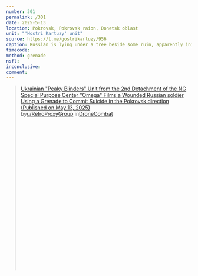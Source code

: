 ```yaml
---
number: 301
permalink: /301
date: 2025-5-13
location: Pokrovsk, Pokrovsk raion, Donetsk oblast
unit: "'Hostri Kartuzy' unit"
source: https://t.me/gostrikartuzy/956
caption: Russian is lying under a tree beside some ruin, apparently injured. Seen from behind, he pulls the pin on his grenade, brings it to his chest and detonates. It explodes rather violently
timecode: 
method: grenade
nsfl: 
inconclusive: 
comment: 
---
```

<blockquote class="reddit-embed-bq" style="height:500px" data-embed-height="740"><a href="https://www.reddit.com/r/DroneCombat/comments/1klq70u/ukrainian_peaky_blinders_unit_from_the_2nd/">Ukrainian "Peaky Blinders" Unit from the 2nd Detachment of the NG Special Purpose Center "Omega" Films a Wounded Russian soldier Using a Grenade to Commit Suicide in the Pokrovsk direction (Published on May 13, 2025)</a><br> by<a href="https://www.reddit.com/user/RetroProxyGroup/">u/RetroProxyGroup</a> in<a href="https://www.reddit.com/r/DroneCombat/">DroneCombat</a></blockquote><script async="" src="https://embed.reddit.com/widgets.js" charset="UTF-8"></script>